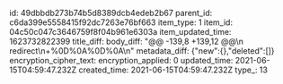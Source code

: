 id: 49dbbdb273b74b5d8389dcb4edeb2b67
parent_id: c6da399e5558415f92dc7263e76bf663
item_type: 1
item_id: 04c50c047c3646759f8f04b961e6303a
item_updated_time: 1623732822399
title_diff: 
body_diff: "@@ -139,8 +139,12 @@\\n redirect\\n+%0D%0A%0D%0A\\n"
metadata_diff: {"new":{},"deleted":[]}
encryption_cipher_text: 
encryption_applied: 0
updated_time: 2021-06-15T04:59:47.232Z
created_time: 2021-06-15T04:59:47.232Z
type_: 13